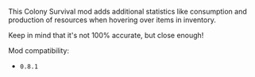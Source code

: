 This Colony Survival mod adds additional statistics like consumption and production of resources when hovering over items in inventory.

Keep in mind that it's not 100% accurate, but close enough!

Mod compatibility:   

- `0.8.1`